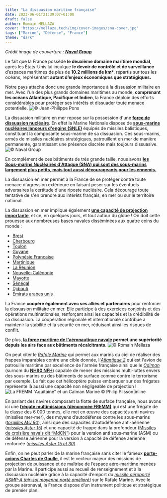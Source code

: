 ```yaml
---
title: "La dissuasion maritime française"
date: 2023-06-01T21:39:07+01:00
draft: false
author: Romain MELLAZA
cover: 'https://mellaza.tech/img/cover-images/sna-cover.jpg'
tags: ["Marine", "Défense", "France"]
theme: "dark"
---
```


*Crédit image de couverture : [**Naval Group**](https://www.naval-group.com/fr)*

Le fait que la France possède **le deuxième domaine maritime mondial**, après les États-Unis lui inculque **le devoir de contrôle et de surveillance** d’espaces maritimes de plus de **10.2 millions de km²**, répartis sur tous les océans, représentant **autant d’enjeux économiques que stratégiques.**

Notre pays attache donc une grande importance à la dissuasion militaire en mer. Avec l'un des plus grands domaines maritimes au monde, **comprenant les océans Atlantique, Pacifique et Indien**, la France déploie des efforts considérables pour protéger ses intérêts et dissuader toute menace potentielle.
![© Jean-Philippe Pons](https://mellaza.tech/img/dissuasion-marine-nationale/SNLE.jpg)

La dissuasion militaire en mer repose sur la possession d'une [**force de dissuasion nucléaire**](https://en.wikipedia.org/wiki/Deterrence_theory). En effet la Marine Nationale dispose de [**sous-marins nucléaires lanceurs d'engins (SNLE)**](https://www.defense.gouv.fr/marine/nos-equipements/marins-nucleaires-lanceurs-dengins-snle) équipés de missiles balistiques, constituant la composante sous-marine de sa dissuasion. Ces sous-marins, armés de missiles nucléaires stratégiques, patrouillent en mer de manière permanente, garantissant une présence discrète mais toujours dissuasive.
![© Naval Group](https://mellaza.tech/img/dissuasion-marine-nationale/SNA.jpg)

En complément de ces bâtiments de très grande taille, nous avons [**les Sous-marins Nucléaires d'Attaque (SNA) qui sont des sous-marins largement plus petits, mais tout aussi décourageants pour les ennemis.**](https://www.defense.gouv.fr/marine/marins/marins-nucleaires-dattaque-sna)

La dissuasion en mer permet à la France de se protéger contre toute menace d'agression extérieure en faisant peser sur les éventuels adversaires la certitude d'une riposte nucléaire. Cela décourage toute tentative de s'en prendre aux intérêts français, en mer ou sur le territoire national.

La dissuasion en mer implique également [**une capacité de projection importante**](https://fr.wikipedia.org/wiki/Projection_(d%C3%A9fense)), et ce, en quelques jours, et tout autour du globe ! On doit cette prouesse aux nombreuses bases navales disséminées aux quatre coins du monde :
* [Brest](https://fr.wikipedia.org/wiki/Brest)
* [Cherbourg](https://fr.wikipedia.org/wiki/Cherbourg-en-Cotentin)
* [Toulon](https://en.wikipedia.org/wiki/Toulon)
* [Guyane](https://fr.wikipedia.org/wiki/Guyane)
* [Polynésie Française](https://fr.wikipedia.org/wiki/Polyn%C3%A9sie_fran%C3%A7aise)
* [Martinique](https://fr.wikipedia.org/wiki/Martinique)
* [La Réunion](https://fr.wikipedia.org/wiki/La_R%C3%A9union)
* [Nouvelle-Calédonie](https://fr.wikipedia.org/wiki/Nouvelle-Cal%C3%A9donie)
* [Mayotte](https://fr.wikipedia.org/wiki/Mayotte)
* [Sénégal](https://fr.wikipedia.org/wiki/S%C3%A9n%C3%A9gal)
* [Djibouti](https://fr.wikipedia.org/wiki/Djibouti)
* [Émirats arabes unis](https://fr.wikipedia.org/wiki/%C3%89mirats_arabes_unis)

La France **coopère également avec ses alliés et partenaires** pour renforcer la dissuasion militaire en mer. Elle participe à des exercices conjoints et des opérations multinationales, renforçant ainsi les capacités et la crédibilité de sa dissuasion. La coopération régionale et internationale contribue à maintenir la stabilité et la sécurité en mer, réduisant ainsi les risques de conflit.

De plus, **[la force maritime de l'aéronautique navale](https://www.defense.gouv.fr/marine/aeronefs) permet une supériorité depuis les airs face aux bâtiments récalcitrants**.
![© Romain Mellaza](https://mellaza.tech/img/dissuasion-marine-nationale/rafl_m_6_img23.png)

On peut citer le [*Rafale Marine*](https://www.defense.gouv.fr/marine/aeronefs/rafale-marine) qui permet aux marins du ciel de réaliser des frappes imparables contre une cible donnée, l'[*Atlantique 2*](https://www.defense.gouv.fr/marine/aeronefs/atlantique-2-atl-2) qui est l'avion de patrouille maritime par excellence de l'armée française ainsi que le [*Caïman*](https://www.defense.gouv.fr/marine/aeronefs/caiman-marine) (surnom du [**NH90 NFH**](https://fr.wikipedia.org/wiki/NHIndustries_NH90#Nato_Frigate_Helicopter_(NFH))) capable de mener des missions multi-luttes envers des sous-marins ou des bâtiments de surface comme contre le terrorisme par exemple. Le fait que cet hélicoptère puisse embarquer sur des frégates représente là aussi une capacité non négligeable de projection !
![La FREMM “Aquitaine” et un Caïman Marine © Philip Plisson|inline](https://mellaza.tech/img/dissuasion-marine-nationale/FREMM_nh90.jpg)

En parlant des navires composant la flotte de surface française, nous avons ici une [**frégate multimissions (dénommée FREMM)**](https://www.defense.gouv.fr/marine/nos-equipements//fregates-multi-missions-fremm) qui est une frégate de la classe des 6 000 tonnes, elle met en œuvre des capacités anti navires (missiles mer-mer), des moyens d’autodéfense contre les sous-marins ([*torpilles MU 90*](https://fr.wikipedia.org/wiki/Torpille_MU90_Impact)), ainsi que des capacités d’autodéfense anti-aérienne ([*missiles Aster 15*](https://fr.wikipedia.org/wiki/Aster_(missile))) et une capacité de frappe dans la profondeur ([Missiles de croisière navals dit “MdCN”](https://fr.wikipedia.org/wiki/Missile_de_croisi%C3%A8re_naval)) pour la version anti sous-marine (ASM) ou de défense aérienne pour la version à capacité de défense aérienne renforcée ([*missiles Aster 15 et 30*](https://fr.wikipedia.org/wiki/Aster_(missile))).

Enfin, on ne peut parler de la marine française sans citer le fameux [**porte-avions Charles de Gaulle**](https://www.defense.gouv.fr/marine/nos-equipements/charles-gaulle-r-91), il est le vecteur majeur des missions de projection de puissance et de maîtrise de l’espace aéro-maritime menées par la Marine. Il participe aussi au recueil de renseignement et à la dissuasion nucléaire grâce à la capacité d’emport du [*missile aéroporté ASMP-A (air-sol moyenne porté amélioré)*](https://fr.wikipedia.org/wiki/Air-sol_moyenne_port%C3%A9e_am%C3%A9lior%C3%A9) sur le Rafale Marine. Avec le groupe aéronaval, la France dispose d’un instrument politique et stratégique de premier plan.